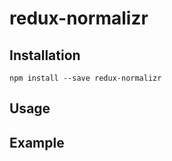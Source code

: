 # redux-normalizr


## Installation
`npm install --save redux-normalizr`

## Usage

## Example
```js
```
